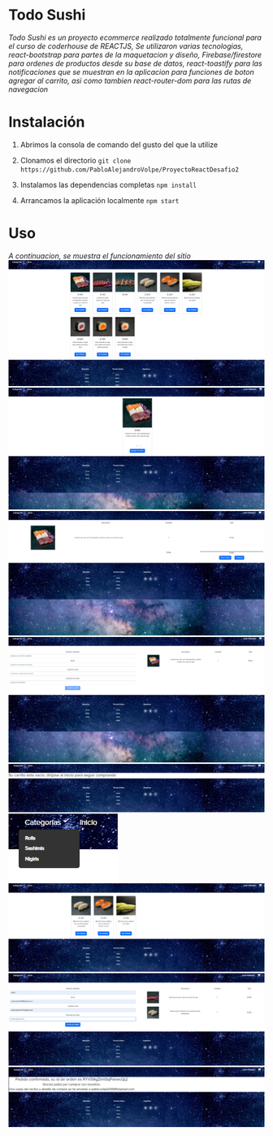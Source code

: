 # Todo Sushi
*Todo Sushi es un proyecto ecommerce realizado totalmente funcional para el curso de coderhouse de REACTJS, Se utilizaron varias tecnologias, react-bootstrap para partes de la maquetacion y diseño, Firebase/firestore para ordenes de productos desde su base de datos, react-toastify para las notificaciones que se muestran en la aplicacion para funciones de boton agregar al carrito, asi como tambien react-router-dom para las rutas de navegacion* 


# Instalación
1. Abrimos la consola de comando del gusto del que la utilize

2. Clonamos el directorio
`git clone https://github.com/PabloAlejandroVolpe/ProyectoReactDesafio2`

3. Instalamos las dependencias completas
 `npm install`

4. Arrancamos la aplicación localmente
`npm start`
    
# Uso
*A continuacion, se muestra el funcionamiento del sitio*
<img src="./fotosreadme/IMAGEN1.png"/>
<img src="./fotosreadme/IMAGEN2.png"/>
<img src="./fotosreadme/IMAGEN3.png"/>
<img src="./fotosreadme/IMAGEN4.png"/>
<img src="./fotosreadme/IMAGEN5.png"/>
<img src="./fotosreadme/IMAGEN6.png"/>
<img src="./fotosreadme/IMAGEN7.png"/>
<img src="./fotosreadme/IMAGEN8.png"/>
<img src="./fotosreadme/IMAGEN9.png"/>